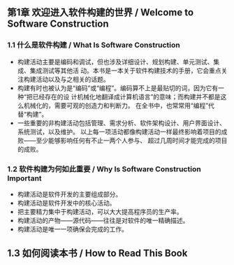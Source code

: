 ## 第1章 欢迎进入软件构建的世界 / Welcome to Software Construction

### 1.1 什么是软件构建 / What Is Software Construction

- 构建活动主要是编码和调试，但也涉及详细设计、规划构建、单元测试、集成、集成测试等其他活
动。本书是一本关于软件构建技术的手册，它会重点关注构建活动以及与之相关的话题。
- 构建有时也被认为是“编码”或“编程”。编码算不上是最贴切的词，因为它有一种“把已经存在的设
计机械化地翻译成计算机语言”的意味；而构建并不都是这么机械化的，需要可观的创造力和判断力。
在全书中，也常常用“编程”代替“构建”。
- 一些重要的非构建活动包括管理、需求分析、软件架构设计、用户界面设计、系统测试，以及维护。
以上每一项活动都像构建活动一样最终影响着项目的成败——至少能够影响任何有不止一两个人参与、
超过几周时间才能完成的项目的成败。

### 1.2 软件构建为何如此重要 / Why Is Software Construction Important

- 构建活动是软件开发的主要组成部分。
- 构建活动是软件开发中的核心活动。
- 把主要精力集中于构建活动，可以大大提高程序员的生产率。
- 构建活动的产物——源代码——往往是对软件的唯一精确描述。
- 构建活动是唯一一项确保会完成的工作。

## 1.3 如何阅读本书 / How to Read This Book
